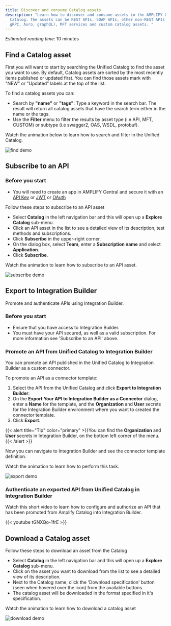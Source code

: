 ```yaml
---
title: Discover and consume Catalog assets
description: "Learn how to discover and consume assets in the AMPLIFY Unified
  Catalog. The assets can be REST APIs, SOAP APIs, other non-REST APIs (i.e
  gRPC, Avro, graphQL), MFT services and custom catalog assets. "
---
```

*Estimated reading time*: 10 minutes

## Find a Catalog asset

First you will want to start by searching the Unified Catalog to find the asset you want to use. By default, Catalog assets are sorted by the most recently items published or updated first. You can find those assets mark with "NEW" or "Updated" labels at the top of the list.  

To find a catalog assets you can: 

* Search by **"name"** or **"tags"**: Type a keyword in the search bar. The result will return all catalog assets that have the search term either in the name or the tags. 
* Use the **Filter** menu to filter the results by asset type (i.e API, MFT, CUSTOM) or subtype (i.e swagger2, OAS, WSDL, protobuf). 

Watch the animation below to learn how to search and filter in the Unified Catalog.  

![find demo](/Images/central/catalog/find_demo.gif)

## Subscribe to an API

### Before you start

* You will need to create an app in AMPLIFY Central and secure it with an [API Key](https://docs.axway.com/bundle/axway-open-docs/page/docs/central/quickstart/index.html) or [JWT](https://docs.axway.com/bundle/axway-open-docs/page/docs/central/secure_api_jwt/index.html) or [](https://docs.axway.com/bundle/axway-open-docs/page/docs/central/feauth_oauth/index.html)[OAuth](https://docs.axway.com/bundle/axway-open-docs/page/docs/central/feauth_oauth/index.html)

Follow these steps to subscribe to an API asset

* Select **Catalog** in the left navigation bar and this will open up a **Explore Catalog** sub-menu.
* Click an API asset in the list to see a detailed view of its description, test methods and subscriptions.
* Click **Subscribe** in the upper-right corner.
* On the dialog box, select **Team**, enter a **Subscription name** and select **Application**.
* Click **Subscribe**.

Watch the animation to learn how to subscribe to an API asset.

![subscribe demo](/Images/central/catalog/subscribe_demo.gif)

## Export to Integration Builder

Promote and authenticate APIs using Integration Builder.

### Before you start

* Ensure that you have access to Integration Builder.
* You must have your API secured, as well as a valid subscription. For more information see 'Subscribe to an API' above.

### Promote an API from Unified Catalog to Integration Builder

You can promote an API published in the Unified Catalog to Integration Builder as a custom connector.

To promote an API as a connector template:

1. Select the API from the Unified Catalog and click **Export to Integration Builder**:
2. On the **Export Your API to Integration Builder as a Connector** dialog, enter a **Name** for the template, and the **Organization** and **User** secrets for the Integration Builder environment where you want to created the connector template.
3. Click **Export**.

{{< alert title="Tip" color="primary" >}}You can find the **Organization** and **User** secrets in Integration Builder, on the bottom left corner of the menu.{{< /alert >}}

Now you can navigate to Integration Builder and see the connector template definition.

Watch the animation to learn how to perform this task.

![export demo](/Images/central/catalog_export.gif)

### Authenticate an exported API from Unified Catalog in Integration Builder

Watch this short video to learn how to configure and authorize an API that has been promoted from Amplify Catalog into Integration Builder.

{{< youtube tGNXQo-1frE >}}

## Download a Catalog asset

Follow these steps to download an asset from the Catalog

* Select **Catalog** in the left navigation bar and this will open up a **Explore Catalog** sub-menu.
* Click on the asset you want to download from the list to see a detailed view of its description.
* Next to the Catalog name, click the 'Download specification' button (seen when hovered over the icon) from the available buttons.
* The catalog asset will be downloaded in the format specified in it's specification.

Watch the animation to learn how to download a catalog asset

![download demo](/Images/central/catalog/download_demo.gif)